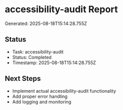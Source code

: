 # accessibility-audit Report

Generated: 2025-08-18T15:14:28.755Z

## Status
- Task: accessibility-audit
- Status: Completed
- Timestamp: 2025-08-18T15:14:28.755Z

## Next Steps
- Implement actual accessibility-audit functionality
- Add proper error handling
- Add logging and monitoring
